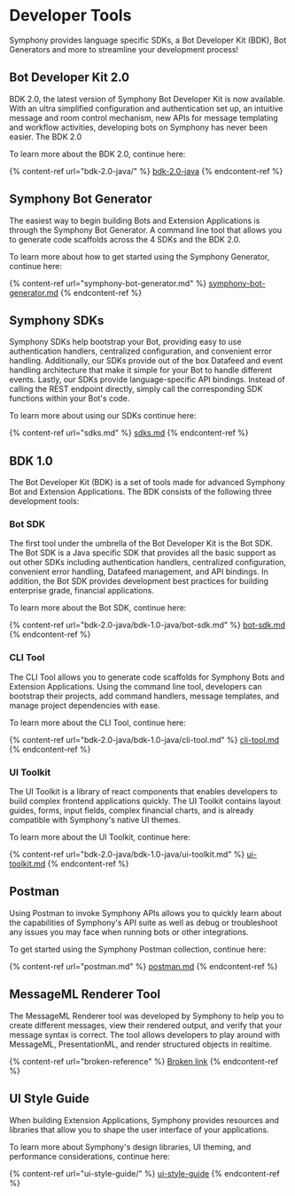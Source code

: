 # Developer Tools

Symphony provides language specific SDKs, a Bot Developer Kit (BDK), Bot Generators and more to streamline your development process!

## Bot Developer Kit 2.0

BDK 2.0, the latest version of Symphony Bot Developer Kit is now available. With an ultra simplified configuration and authentication set up, an intuitive message and room control mechanism, new APIs for message templating and workflow activities, developing bots on Symphony has never been easier. The BDK 2.0

To learn more about the BDK 2.0, continue here:

{% content-ref url="bdk-2.0-java/" %}
[bdk-2.0-java](bdk-2.0-java/)
{% endcontent-ref %}

## Symphony Bot Generator

The easiest way to begin building Bots and Extension Applications is through the Symphony Bot Generator. A command line tool that allows you to generate code scaffolds across the 4 SDKs and the BDK 2.0.

To learn more about how to get started using the Symphony Generator, continue here:

{% content-ref url="symphony-bot-generator.md" %}
[symphony-bot-generator.md](symphony-bot-generator.md)
{% endcontent-ref %}

## Symphony SDKs

Symphony SDKs help bootstrap your Bot, providing easy to use authentication handlers, centralized configuration, and convenient error handling. Additionally, our SDKs provide out of the box Datafeed and event handling architecture that make it simple for your Bot to handle different events. Lastly, our SDKs provide language-specific API bindings. Instead of calling the REST endpoint directly, simply call the corresponding SDK functions within your Bot's code.

To learn more about using our SDKs continue here:

{% content-ref url="sdks.md" %}
[sdks.md](sdks.md)
{% endcontent-ref %}

## BDK 1.0

The Bot Developer Kit (BDK) is a set of tools made for advanced Symphony Bot and Extension Applications. The BDK consists of the following three development tools:

### Bot SDK

The first tool under the umbrella of the Bot Developer Kit is the Bot SDK. The Bot SDK is a Java specific SDK that provides all the basic support as out other SDKs including authentication handlers, centralized configuration, convenient error handling, Datafeed management, and API bindings. In addition, the Bot SDK provides development best practices for building enterprise grade, financial applications.

To learn more about the Bot SDK, continue here:

{% content-ref url="bdk-2.0-java/bdk-1.0-java/bot-sdk.md" %}
[bot-sdk.md](bdk-2.0-java/bdk-1.0-java/bot-sdk.md)
{% endcontent-ref %}

### CLI Tool

The CLI Tool allows you to generate code scaffolds for Symphony Bots and Extension Applications. Using the command line tool, developers can bootstrap their projects, add command handlers, message templates, and manage project dependencies with ease.

To learn more about the CLI Tool, continue here:

{% content-ref url="bdk-2.0-java/bdk-1.0-java/cli-tool.md" %}
[cli-tool.md](bdk-2.0-java/bdk-1.0-java/cli-tool.md)
{% endcontent-ref %}

### UI Toolkit

The UI Toolkit is a library of react components that enables developers to build complex frontend applications quickly. The UI Toolkit contains layout guides, forms, input fields, complex financial charts, and is already compatible with Symphony's native UI themes.

To learn more about the UI Toolkit, continue here:

{% content-ref url="bdk-2.0-java/bdk-1.0-java/ui-toolkit.md" %}
[ui-toolkit.md](bdk-2.0-java/bdk-1.0-java/ui-toolkit.md)
{% endcontent-ref %}

## Postman

Using Postman to invoke Symphony APIs allows you to quickly learn about the capabilities of Symphony's API suite as well as debug or troubleshoot any issues you may face when running bots or other integrations.

To get started using the Symphony Postman collection, continue here:

{% content-ref url="postman.md" %}
[postman.md](postman.md)
{% endcontent-ref %}

## MessageML Renderer Tool

The MessageML Renderer tool was developed by Symphony to help you to create different messages, view their rendered output, and verify that your message syntax is correct. The tool allows developers to play around with MessageML, PresentationML, and render structured objects in realtime.

{% content-ref url="broken-reference" %}
[Broken link](broken-reference)
{% endcontent-ref %}

## UI Style Guide

When building Extension Applications, Symphony provides resources and libraries that allow you to shape the user interface of your applications.

To learn more about Symphony's design libraries, UI theming, and performance considerations, continue here:

{% content-ref url="ui-style-guide/" %}
[ui-style-guide](ui-style-guide/)
{% endcontent-ref %}
